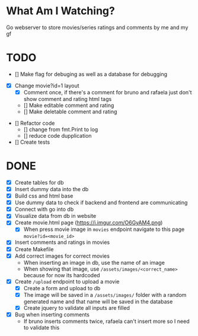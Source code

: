 # What Am I Watching?

Go webserver to store movies/series ratings and comments by me and my gf

# TODO

- [] Make flag for debuging as well as a database for debugging
- [X] Change movie?id=1 layout
  - [X] Comment once, if there's a comment for bruno and rafaela just don't show comment and rating html tags
  - [] Make editable comment and rating
  - [] Make deletable comment and rating
- [] Refactor code
  - [] change from fmt.Print to log
  - [] reduce code dupplication
- [] Create tests

# DONE

- [X] Create tables for db
- [X] Insert dummy data into the db
- [X] Build css and html base
- [X] Use dummy data to check if backend and frontend are communicating
- [X] Connect with go into db
- [X] Visualize data from db in website
- [X] Create movie.html page (https://i.imgur.com/O6GyAM4.png)
  - [X] When press movie image in `movies` endpoint navigate to this page `movie?id=<movie_id>`
- [X] Insert comments and ratings in movies
- [X] Create Makefile
- [X] Add correct images for correct movies
  - When inserting an image in db, use the name of an image
  - When showing that image, use `/assets/images/<correct_name>` because for now its hardcoded
- [X] Create `/upload` endpoint to upload a movie
  - [X] Create a form and upload to db
  - [X] The image will be saved in a `/assets/images/` folder with a random generated name and that name will be saved in the database
  - [X] Create jquery to validate all inputs are filled
- [X] Bug when inserting comments
  - If bruno inserts comments twice, rafaela can't insert more so I need to validate this

